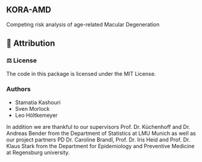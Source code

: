 ## KORA-AMD
Competing risk analysis of age-related Macular Degeneration

## 👋 Attribution

### ⚖️ License

The code in this package is licensed under the MIT License.


### Authors
* Stamatia Kashouri
* Sven Morlock
* Leo Höltkemeyer

In addition we are thankful to our supervisors Prof. Dr. Küchenhoff and Dr. Andreas Bender from the Department of Statistics at LMU Munich
as well as our project partners PD Dr. Caroline Brandl, Prof. Dr. Iris Heid and Prof. Dr. Klaus Stark from the Department for Epidemiology and Preventive Medicine at Regensburg university.
